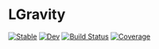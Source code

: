 # LGravity

[![Stable](https://img.shields.io/badge/docs-stable-blue.svg)](https://atantos.github.io/LGravity.jl/stable)
[![Dev](https://img.shields.io/badge/docs-dev-blue.svg)](https://atantos.github.io/LGravity.jl/dev)
[![Build Status](https://github.com/atantos/LGravity.jl/workflows/CI/badge.svg)](https://github.com/atantos/LGravity.jl/actions)
[![Coverage](https://codecov.io/gh/atantos/LGravity.jl/branch/master/graph/badge.svg)](https://codecov.io/gh/atantos/LGravity.jl)
